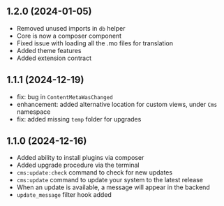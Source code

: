 
## 1.2.0 (2024-01-05)
- Removed unused imports in `db` helper
- Core is now a composer component
- Fixed issue with loading all the .mo files for translation
- Added theme features
- Added extension contract

## 1.1.1 (2024-12-19)
- fix: bug in `ContentMetaWasChanged`
- enhancement: added alternative location for custom views, under `Cms` namespace
- fix: added missing `temp` folder for upgrades

## 1.1.0 (2024-12-16)
- Added ability to install plugins via composer
- Added upgrade procedure via the terminal
- `cms:update:check` command to check for new updates
- `cms:update` command to update your system to the latest release
- When an update is available, a message will appear in the backend
- `update_message` filter hook added
